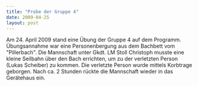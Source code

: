 ```yaml
---
title: "Probe der Gruppe 4"
date: 2009-04-25
layout: post
---
```


Am 24. April 2009 stand eine Übung der Gruppe 4 auf dem Programm. Übungsannahme war eine Personenbergung aus dem Bachbett vom "Pillerbach". Die Mannschaft unter Gkdt. LM Stoll Christoph musste eine kleine Seilbahn über den Bach errichten, um zu der verletzten Person (Lukas Scheiber) zu kommen. Die verletzte Person wurde mittels Korbtrage geborgen. Nach ca. 2 Stunden rückte die Mannschaft wieder in das Gerätehaus ein.